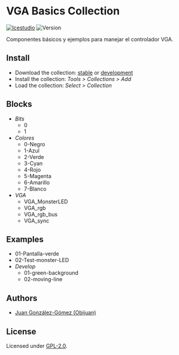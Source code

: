 # VGA Basics Collection

[![Icestudio](https://img.shields.io/badge/collection-icestudio-blue.svg)](https://github.com/FPGAwars/icestudio)
![Version](https://img.shields.io/badge/version-v0.1.0-orange.svg)

Componentes básicos y ejemplos para manejar el controlador VGA.

## Install

* Download the collection: [stable](https://github.com/Obijuan/Academia-Jedi-Hw/archive/v0.1.0.zip) or [development](https://github.com/Obijuan/Academia-Jedi-Hw/archive/master.zip)
* Install the collection: *Tools > Collections > Add*
* Load the collection: *Select > Collection*

## Blocks
* *Bits*
  * 0
  * 1
* *Colores*
  * 0-Negro
  * 1-Azul
  * 2-Verde
  * 3-Cyan
  * 4-Rojo
  * 5-Magenta
  * 6-Amarillo
  * 7-Blanco
* *VGA*
  * VGA_MonsterLED
  * VGA_rgb
  * VGA_rgb_bus
  * VGA_sync

## Examples
* 01-Pantalla-verde
* 02-Test-monster-LED
* *Develop*
  * 01-green-background
  * 02-moving-line


## Authors
* [Juan González-Gómez (Obijuan)](https://github.com/Obijuan)


## License

Licensed under [GPL-2.0](https://opensource.org/licenses/GPL-2.0).
